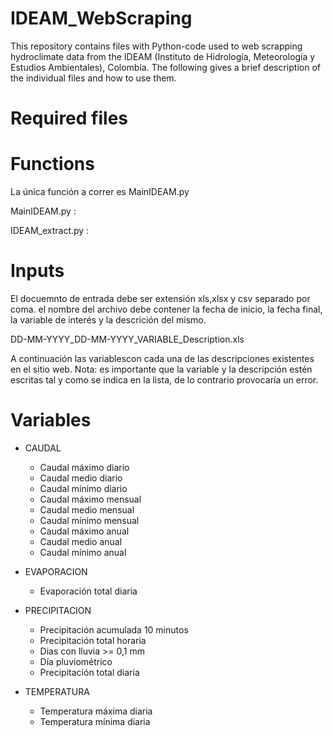 # IDEAM_WebScraping

This repository contains files with Python-code used to web scrapping hydroclimate data from the IDEAM (Instituto de Hidrología, Meteorología y Estudios Ambientales), Colombia. The following gives a brief description of the individual files and how to use them.

# Required files



# Functions
La única función a correr es MainIDEAM.py

MainIDEAM.py     : 

IDEAM_extract.py :

# Inputs
El docuemnto de entrada debe ser extensión xls,xlsx y csv separado por coma. el nombre del archivo debe contener la fecha de inicio, la fecha final, la variable de interés y la descrición del mismo.

DD-MM-YYYY_DD-MM-YYYY_VARIABLE_Description.xls


A continuación las variablescon cada una de las descripciones existentes en el sitio web. Nota: es importante que la variable y la descripción estén escritas tal y como se indica en la lista, de lo contrario provocaría un error. 


# Variables 
* CAUDAL
  * Caudal máximo diario
  * Caudal medio diario
  * Caudal mínimo diario
  * Caudal máximo mensual
  * Caudal medio mensual
  * Caudal mínimo mensual
  * Caudal máximo anual
  * Caudal medio anual
  * Caudal mínimo anual
  
* EVAPORACION
  * Evaporación total diaria

* PRECIPITACION
  * Precipitación acumulada 10 minutos
  * Precipitación total horaria
  * Dias con lluvia >= 0,1 mm
  * Día pluviométrico
  * Precipitación total diaria

* TEMPERATURA
  * Temperatura máxima diaria
  * Temperatura mínima diaria





